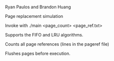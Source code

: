 Ryan Paulos and Brandon Huang

Page replacement simulation

Invoke with ./main <algorithm> <page_count> <page_ref.txt>
  
  
  
 Supports the FIFO and LRU algorithms.
  
 Counts all page references (lines in the pageref file)
  
  Flushes pages before execution.
